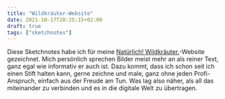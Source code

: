 ```yaml
---
title: "Wildkräuter-Website"
date: 2021-10-17T20:25:15+02:00
draft: true
tags: ["sketchnotes"]
---
```


Diese Sketchnotes habe ich für meine [Natürlich! Wildkräuter.](https://natuerlich-wildkraeuter.de)-Website gezeichnet. Mich persönlich sprechen Bilder meist mehr an als reiner Text, ganz egal wie informativ er auch ist. Dazu kommt, dass ich schon seit ich einen Stift halten kann, gerne zeichne und male, ganz ohne jeden Profi-Anspruch, einfach aus der Freude am Tun. Was lag also näher, als all das miteinander zu verbinden und es in die digitale Welt zu übertragen.


 